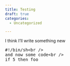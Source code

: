 ```yaml
---
title: Testing
draft: true
categories:
  - Uncategorized

---
```

I think I&#8217;ll write something new

<pre>#!/bin/sh&lt;br /&gt;
and now some code&lt;br /&gt;
if 5 then foo</pre>
